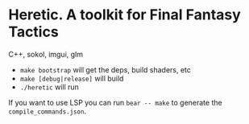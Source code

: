 # Heretic. A toolkit for Final Fantasy Tactics 

C++, sokol, imgui, glm

- `make bootstrap` will get the deps, build shaders, etc
- `make [debug|release]` will build
- `./heretic` will run

If you want to use LSP you can run `bear -- make` to generate the `compile_commands.json`.
